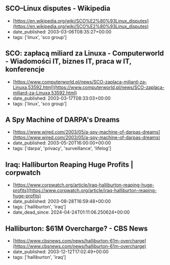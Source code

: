 ## SCO–Linux disputes - Wikipedia
 - [https://en.wikipedia.org/wiki/SCO%E2%80%93Linux_disputes](https://en.wikipedia.org/wiki/SCO%E2%80%93Linux_disputes)
 - date_published: 2003-03-06T08:35:27+00:00
 - tags: ['linux', 'sco group']

 ## SCO: zapłacą miliard za Linuxa -  Computerworld - Wiadomości IT, biznes IT, praca w IT, konferencje
 - [https://www.computerworld.pl/news/SCO-zaplaca-miliard-za-Linuxa,53592.html](https://www.computerworld.pl/news/SCO-zaplaca-miliard-za-Linuxa,53592.html)
 - date_published: 2003-03-17T08:33:03+00:00
 - tags: ['linux', 'sco group']

 ## A Spy Machine of DARPA's Dreams
 - [https://www.wired.com/2003/05/a-spy-machine-of-darpas-dreams](https://www.wired.com/2003/05/a-spy-machine-of-darpas-dreams)
 - date_published: 2003-05-20T16:00:00+00:00
 - tags: ['darpa', 'privacy', 'surveillance', 'lifelog']

 ## Iraq: Halliburton Reaping Huge Profits | corpwatch
 - [https://www.corpwatch.org/article/iraq-halliburton-reaping-huge-profits](https://www.corpwatch.org/article/iraq-halliburton-reaping-huge-profits)
 - date_published: 2003-08-28T16:59:48+00:00
 - tags: ['halliburton', 'iraq']
 - date_dead_since: 2024-04-24T01:11:06.250624+00:00

 ## Halliburton: $61M Overcharge? - CBS News
 - [https://www.cbsnews.com/news/halliburton-61m-overcharge](https://www.cbsnews.com/news/halliburton-61m-overcharge)
 - date_published: 2003-12-12T17:02:49+00:00
 - tags: ['halliburton', 'iraq']

